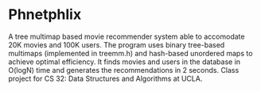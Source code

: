 # Phnetphlix
A tree multimap based movie recommender system able to accomodate 20K movies and 100K users. The program uses binary tree-based multimaps (implemented in treemm.h) and hash-based unordered maps to achieve optimal efficiency. It finds movies and users in the database in O(logN) time and generates the recommendations in 2 seconds. Class project for CS 32: Data Structures and Algorithms at UCLA.
